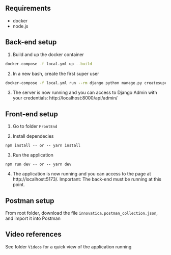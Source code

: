 ## Requirements

- docker
- node.js

## Back-end setup

1. Build and up the docker container

```bash
docker-compose -f local.yml up --build
```

2. In a new bash, create the first super user

```bash
docker-compose -f local.yml run --rm django python manage.py createsuperuser
```

3. The server is now running and you can access to Django Admin with your credentials: http://localhost:8000/api/admin/

## Front-end setup

1. Go to folder `FrontEnd`

2. Install dependecies

```
npm install -- or -- yarn install
```

3. Run the application

```
npm run dev -- or -- yarn dev
```

4. The application is now running and you can access to the page at http://localhost:5173/. Important: The back-end must be running at this point.

## Postman setup

From root folder, download the file `innovatica.postman_collection.json`, and import it into Postman

## Video references

See folder `Videos` for a quick view of the application running
